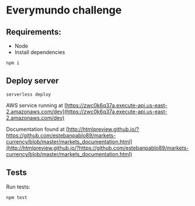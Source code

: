 # Everymundo challenge

## Requirements:

- Node
- Install dependencies

```
npm i
```

## Deploy server

```
serverless deploy
```

AWS service running at [https://zwc0k6q37a.execute-api.us-east-2.amazonaws.com/dev](https://zwc0k6q37a.execute-api.us-east-2.amazonaws.com/dev)

Documentation found at [http://htmlpreview.github.io/?https://github.com/estebanpablo89/markets-currency/blob/master/markets_documentation.html](http://htmlpreview.github.io/?https://github.com/estebanpablo89/markets-currency/blob/master/markets_documentation.html)

## Tests

Run tests:

```
npm test
```
